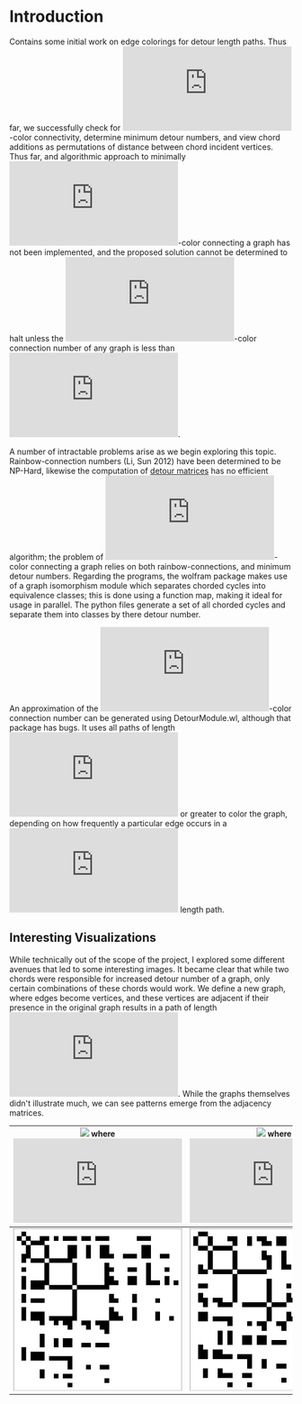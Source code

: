 # Introduction
Contains some initial work on edge colorings for detour length paths. Thus far, we successfully check for ![](https://latex.codecogs.com/svg.latex?k)-color connectivity, determine minimum detour numbers, and view chord additions as permutations of distance between chord incident vertices. Thus far, and algorithmic approach to minimally ![](https://latex.codecogs.com/svg.latex?k)-color connecting a graph has not been implemented, and the proposed solution cannot be determined to halt unless the ![](https://latex.codecogs.com/svg.latex?k)-color connection number of any graph is less than ![](https://latex.codecogs.com/svg.latex?2k-1).

A number of intractable problems arise as we begin exploring this topic. Rainbow-connection numbers (Li, Sun 2012) have been determined to be NP-Hard, likewise the computation of [detour matrices](http://mathworld.wolfram.com/DetourMatrix.html) has no efficient algorithm; the problem of ![](https://latex.codecogs.com/svg.latex?k)-color connecting a graph relies on both rainbow-connections, and minimum detour numbers. Regarding the programs, the wolfram package makes use of a graph isomorphism module which separates chorded cycles into equivalence classes; this is done using a function map, making it ideal for usage in parallel. The python files generate a set of all chorded cycles and separate them into classes by there detour number.

An approximation of the ![](https://latex.codecogs.com/svg.latex?k)-color connection number can be generated using DetourModule.wl, although that package has bugs. It uses all paths of length ![](https://latex.codecogs.com/svg.latex?k) or greater to color the graph, depending on how frequently a particular edge occurs in a ![](https://latex.codecogs.com/svg.latex?k) length path.

## Interesting Visualizations

While technically out of the scope of the project, I explored some different avenues that led to some interesting images. It became clear that while two chords were responsible for increased detour number of a graph, only certain combinations of these chords would work. We define a new graph, where edges become vertices, and these vertices are adjacent if their presence in the original graph results in a path of length ![](https://latex.codecogs.com/svg.latex?k). While the graphs themselves didn't illustrate much, we can see patterns emerge from the adjacency matrices.

![](https://latex.codecogs.com/svg.latex?C_{10}) where ![](https://latex.codecogs.com/svg.latex?k=6) | ![](https://latex.codecogs.com/svg.latex?C_{11}) where ![](https://latex.codecogs.com/svg.latex?k=7) | ![](https://latex.codecogs.com/svg.latex?C_{12}) where ![](https://latex.codecogs.com/svg.latex?k=7)
:-----------------------:|:-----------------------:|:-----------------------:
![Alt Text](https://github.com/ajump2/k-color-connectivity/raw/master/Images/arrayC10K6.tif "C10K6")| ![Alt Text](https://github.com/ajump2/k-color-connectivity/raw/master/Images/arrayC11K7.tif "C11K7") | ![Alt Text](https://github.com/ajump2/k-color-connectivity/raw/master/Images/arrayC12K7.tif "C12K7")
